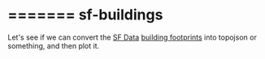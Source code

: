 =======
sf-buildings
============

Let's see if we can convert the [SF Data](https://data.sfgov.org/) [building footprints](https://data.sfgov.org/Facilities-and-Structures/Building-Footprints-Zipped-Shapefile-Format-/jezr-5bxm) into topojson or something, and then plot it.
